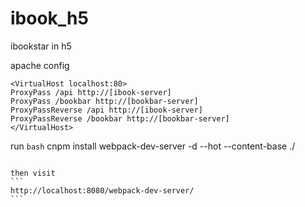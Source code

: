 # ibook_h5
ibookstar in h5

apache config
```
<VirtualHost localhost:80>
ProxyPass /api http://[ibook-server]
ProxyPass /bookbar http://[bookbar-server]
ProxyPassReverse /api http://[ibook-server]
ProxyPassReverse /bookbar http://[bookbar-server]
</VirtualHost>
```

run
```bash```
cnpm install
webpack-dev-server -d --hot --content-base ./
``````

then visit
```
http://localhost:8080/webpack-dev-server/
```
